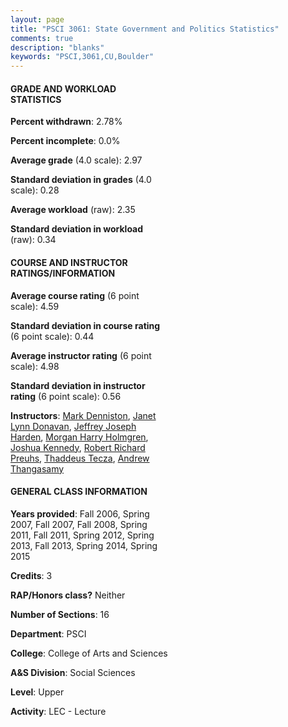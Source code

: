 ```yaml
---
layout: page
title: "PSCI 3061: State Government and Politics Statistics"
comments: true
description: "blanks"
keywords: "PSCI,3061,CU,Boulder"
---
```

<head>
<script src="https://ajax.googleapis.com/ajax/libs/jquery/2.1.3/jquery.min.js"></script>
<script src="https://dl.dropboxusercontent.com/s/pc42nxpaw1ea4o9/highcharts.js?dl=0"></script>
<!-- <script src="../assets/js/highcharts.js"></script> -->
<style type="text/css">@font-face {
	font-family: "Bebas Neue";
	src: url(https://www.filehosting.org/file/details/544349/BebasNeue Regular.otf) format("opentype");
	}
	h1.Bebas { 
		font-family: "Bebas Neue", Verdana, Tahoma;
	}
</style>
</head>
<body>
	<div id="container" style="float: right; width: 45%; height: 88%; margin-left: 2.5%; margin-right: 2.5%;"></div>
	<script language="JavaScript">
		$(document).ready(function() {
		var chart = {type: 'column'};
		var title = {text: 'Grade Distribution'};
		var xAxis = {categories: ['A','B','C','D','F'],crosshair: true};
		var yAxis = {min: 0,title: {text: 'Percentage'}};
		var tooltip = {headerFormat: '<center><b><span style="font-size:20px">{point.key}</span></b></center>',
		               pointFormat: '<td style="padding:0"><b>{point.y:.1f}%</b></td>',
		               footerFormat: '</table>',shared: true,useHTML: true};
		var plotOptions = {column: {pointPadding: 0.0,borderWidth: 0}};  
		var credits = {enabled: false};var series= [{name: 'Percent',data: [33.31,42.35,17.99,3.58,2.78,]}];
		var json = {};
		json.chart = chart;
		json.title = title;
		json.tooltip = tooltip;
		json.xAxis = xAxis;
		json.yAxis = yAxis;  
		json.series = series;
		json.plotOptions = plotOptions;  
		json.credits = credits;
		$('#container').highcharts(json);
	});
	</script>
</body>
			   
#### GRADE AND WORKLOAD STATISTICS

**Percent withdrawn**: 2.78%

**Percent incomplete**: 0.0%

**Average grade** (4.0 scale): 2.97

**Standard deviation in grades** (4.0 scale): 0.28

**Average workload** (raw): 2.35

**Standard deviation in workload** (raw): 0.34

#### COURSE AND INSTRUCTOR RATINGS/INFORMATION

**Average course rating** (6 point scale): 4.59

**Standard deviation in course rating** (6 point scale): 0.44

**Average instructor rating** (6 point scale): 4.98

**Standard deviation in instructor rating** (6 point scale): 0.56

**Instructors**: <a href='../../instructors/Mark_Denniston'>Mark Denniston</a>, <a href='../../instructors/Janet_Lynn_Donavan'>Janet Lynn Donavan</a>, <a href='../../instructors/Jeffrey_Joseph_Harden'>Jeffrey Joseph Harden</a>, <a href='../../instructors/Morgan_Harry_Holmgren'>Morgan Harry Holmgren</a>, <a href='../../instructors/Joshua_Kennedy'>Joshua Kennedy</a>, <a href='../../instructors/Robert_Richard_Preuhs'>Robert Richard Preuhs</a>, <a href='../../instructors/Thaddeus_Tecza'>Thaddeus Tecza</a>, <a href='../../instructors/Andrew_Thangasamy'>Andrew Thangasamy</a>

#### GENERAL CLASS INFORMATION

**Years provided**: Fall 2006, Spring 2007, Fall 2007, Fall 2008, Spring 2011, Fall 2011, Spring 2012, Spring 2013, Fall 2013, Spring 2014, Spring 2015

**Credits**: 3

**RAP/Honors class?** Neither

**Number of Sections**: 16

**Department**: PSCI

**College**: College of Arts and Sciences

**A&S Division**: Social Sciences

**Level**: Upper

**Activity**: LEC - Lecture
